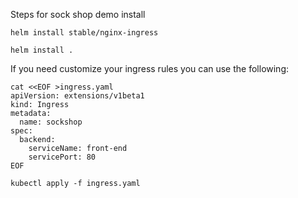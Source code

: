 Steps for sock shop demo install

```
helm install stable/nginx-ingress

helm install .
```

If you need customize your ingress rules you can use the following:
```
cat <<EOF >ingress.yaml
apiVersion: extensions/v1beta1
kind: Ingress
metadata:
  name: sockshop
spec:
  backend:
    serviceName: front-end
    servicePort: 80
EOF

kubectl apply -f ingress.yaml
```
